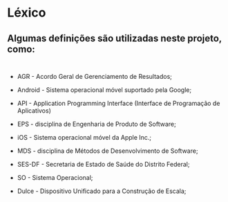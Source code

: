 # Léxico

## Algumas definições são utilizadas neste projeto, como: <br><br>

* AGR - Acordo Geral de Gerenciamento de Resultados;

* Android - Sistema operacional móvel suportado pela Google;

* API - Application Programming Interface (Interface de Programação de Aplicativos)

* EPS - disciplina de Engenharia de Produto de Software;

* iOS - Sistema operacional móvel da Apple Inc.;

* MDS - disciplina de Métodos de Desenvolvimento de Software;

* SES-DF - Secretaria de Estado de Saúde do Distrito Federal;

* SO - Sistema Operacional;

* Dulce - Dispositivo Unificado para a Construção de Escala;

